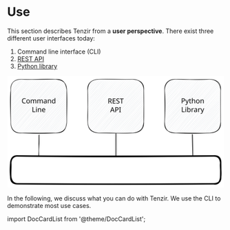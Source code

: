 # Use

This section describes Tenzir from a **user perspective**. There exist three
different user interfaces today:

1. Command line interface (CLI)
2. [REST API](use/integrate/rest-api)
3. [Python library](use/integrate/python)

![Interfaces](interfaces.excalidraw.svg)

In the following, we discuss what you can do with Tenzir. We use the CLI to
demonstrate most use cases.

import DocCardList from '@theme/DocCardList';

<DocCardList />
